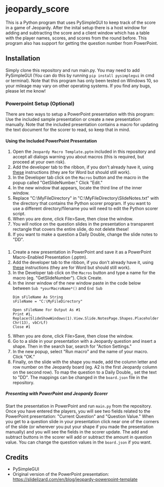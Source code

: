# jeopardy_score
This is a Python program that uses PySimpleGUI to keep track of the score in a game of Jeopardy. After the inital setup there is a host window for adding and subtracting the score and a client window which has a table with the player names, scores, and scores from the round before. This program also has support for getting the question number from PowerPoint.
## Installation
Simply clone this repository and run main.py. You may need to add PySimpleGUI (You can do this by running `pip install pysimplegui` in cmd or terminal). Note that this program has only been tested on Windows 10, so your mileage may vary on other operating systems. If you find any bugs, please let me know!

### Powerpoint Setup (Optional)
There are two ways to setup a PowerPoint presentation with this program: Use the included sample presentation or create a new presentation manually. Note that the included presentation contains a macro for updating the text document for the scorer to read, so keep that in mind.

#### Using the Included PowerPoint Presentation
1. Open the `Jeopardy Macro Template.pptm` included in this repository and accept all dialogs warning you about macros (this is required, but proceed at your own risk).
2. Add the developer tab to the ribbon, if you don't already have it, using [these](https://www.howtogeek.com/400301/how-to-add-the-developer-tab-to-the-ribbon/) instructions (they are for Word but should still work).
3. In the Developer tab click on the `Macros` button and the macro in the popup called "GetSlideNumber." Click "Edit."
4. In the new window that appears, locate the third line of the inner window.
5. Replace "C:\MyFileDirectory" in "C:\MyFileDirectory\SlideNotes.txt" with the directory that contains the Python scorer program. If you want to use a different directory/filename you will need to edit the Python scorer script.
6. When you are done, click File>Save, then close the window.
7. You will notice on the question slides in the presentation a transparent rectangle that covers the entire slide, do not delete these!
8. If you want to make a question a Daily Double, change the slide notes to "DD".

#####
1. Create a new presentation in PowerPoint and save it as a PowerPoint Macro-Enabled Presentation (.pptm).
2. Add the developer tab to the ribbon, if you don't already have it, using [these](https://www.howtogeek.com/400301/how-to-add-the-developer-tab-to-the-ribbon/) instructions (they are for Word but should still work).
3. In the Developer tab click on the `Macros` button and type a name for the macro (eg. "GetSlideNumber"). Click Create.
4. In the inner window of the new window paste in the code below between `Sub *yourMacroName*()` and `End Sub`
    ```
    Dim sFileName As String
    sFileName = "C:\MyFileDirectory"

    Open sFileName For Output As #1
    Print #1, Replace(SlideShowWindows(1).View.Slide.NotesPage.Shapes.Placeholders(2).TextFrame.TextRange.Text, Chr(13), vbCrLf)
    Close #1
    ```
5. When you are done, click File>Save, then close the window.
6. Go to a slide in your presentation with a Jeopardy question and insert a shape. Then in the search bar, search for "Action Settings."
7. In the new popup, select "Run macro" and the name of your macro. Click "OK."
8. Finally, on the slide with the shape you made, add the column letter and row number on the Jeopardy board (eg. A2 is the first Jeopardy column on the second row). To map the question to a Daily Double,, set the text to "DD". The mappings can be changed in the `board.json` file in the repository.

##### Presenting with PowerPoint and Jeopardy Scorer
Start the presentation in PowerPoint and run `main.py` from the repository. Once you have entered the players, you will see two fields related to the PowerPoint presentation: "Current Question" and "Question Value." When you get to a question slide in your presentation click near one of the corners of the slide (or wherever you put your shape if you made the presentation manually) and you will see the fields in the scorer update. The add and subtract buttons in the scorer will add or subtract the amount in question value. You can change the question values in the `board.json` if you want.

## Credits
- PySimpleGUI
- Original version of the PowerPoint presentation: https://slidelizard.com/en/blog/jeopardy-powerpoint-template
